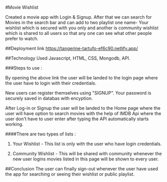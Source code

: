 #Movie Wishlist

Created a movie app with Login & Signup. After that we can search for Movies in the search bar and can add to two playlist one name- Your wishlist 
which is secured with you only and another is community wishlist which is shared to all users so that any one can see what other people prefer to watch.

##Deployment link
https://tangerine-tartufo-ef6c90.netlify.app/

##Technology Used
Javascript, HTML, CSS, Mongodb, API.

###Steps to use :

By opening the above link the user will be landed to the login page where the user have to login with their credentials. 

New users can register themselves using "SIGNUP". Your password is securely saved in databas with encyption.


After Log-in or Signup the user will be landed to the Home page where the user will have option to search movies with the help of IMDB Api where the user don't have to user enter after typing the API automatically starts working.

####There are two types of lists :
1. Your Wishlist - This list is only with the user who have login credentials.

2. Community Wishlist - This will be shared with community whenever the new user logins movies listed in this page will be shown to every user.


##Conclusion
  The user can finally sign-out whenever the user have used the app for searching or seeing their wishlist or public playlist.
